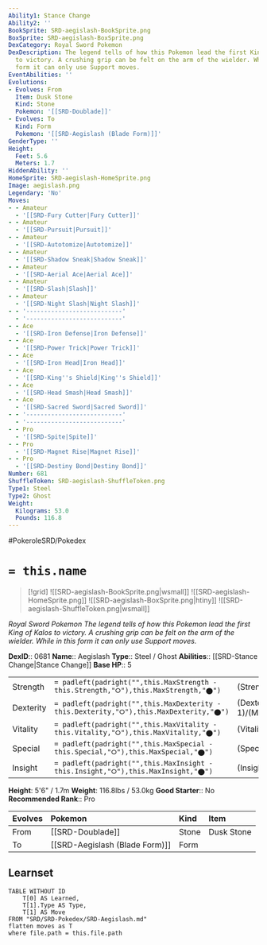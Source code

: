 ```yaml
---
Ability1: Stance Change
Ability2: ''
BookSprite: SRD-aegislash-BookSprite.png
BoxSprite: SRD-aegislash-BoxSprite.png
DexCategory: Royal Sword Pokemon
DexDescription: The legend tells of how this Pokemon lead the first King of Kalos
  to victory. A crushing grip can be felt on the arm of the wielder. While in this
  form it can only use Support moves.
EventAbilities: ''
Evolutions:
- Evolves: From
  Item: Dusk Stone
  Kind: Stone
  Pokemon: '[[SRD-Doublade]]'
- Evolves: To
  Kind: Form
  Pokemon: '[[SRD-Aegislash (Blade Form)]]'
GenderType: ''
Height:
  Feet: 5.6
  Meters: 1.7
HiddenAbility: ''
HomeSprite: SRD-aegislash-HomeSprite.png
Image: aegislash.png
Legendary: 'No'
Moves:
- - Amateur
  - '[[SRD-Fury Cutter|Fury Cutter]]'
- - Amateur
  - '[[SRD-Pursuit|Pursuit]]'
- - Amateur
  - '[[SRD-Autotomize|Autotomize]]'
- - Amateur
  - '[[SRD-Shadow Sneak|Shadow Sneak]]'
- - Amateur
  - '[[SRD-Aerial Ace|Aerial Ace]]'
- - Amateur
  - '[[SRD-Slash|Slash]]'
- - Amateur
  - '[[SRD-Night Slash|Night Slash]]'
- - '---------------------------'
  - '---------------------------'
- - Ace
  - '[[SRD-Iron Defense|Iron Defense]]'
- - Ace
  - '[[SRD-Power Trick|Power Trick]]'
- - Ace
  - '[[SRD-Iron Head|Iron Head]]'
- - Ace
  - '[[SRD-King''s Shield|King''s Shield]]'
- - Ace
  - '[[SRD-Head Smash|Head Smash]]'
- - Ace
  - '[[SRD-Sacred Sword|Sacred Sword]]'
- - '---------------------------'
  - '---------------------------'
- - Pro
  - '[[SRD-Spite|Spite]]'
- - Pro
  - '[[SRD-Magnet Rise|Magnet Rise]]'
- - Pro
  - '[[SRD-Destiny Bond|Destiny Bond]]'
Number: 681
ShuffleToken: SRD-aegislash-ShuffleToken.png
Type1: Steel
Type2: Ghost
Weight:
  Kilograms: 53.0
  Pounds: 116.8
---
```


#PokeroleSRD/Pokedex

# `= this.name`

> [!grid]
> ![[SRD-aegislash-BookSprite.png|wsmall]]
> ![[SRD-aegislash-HomeSprite.png]]
> ![[SRD-aegislash-BoxSprite.png|htiny]]
> ![[SRD-aegislash-ShuffleToken.png|wsmall]]


*Royal Sword Pokemon*
*The legend tells of how this Pokemon lead the first King of Kalos to victory. A crushing grip can be felt on the arm of the wielder. While in this form it can only use Support moves.*

**DexID**:: 0681
**Name**:: Aegislash
**Type**:: Steel / Ghost
**Abilities**:: [[SRD-Stance Change|Stance Change]]
**Base HP**:: 5

|           |                                                                                        |                                          |
| --------- | -------------------------------------------------------------------------------------- | ---------------------------------------- |
| Strength  | `= padleft(padright("",this.MaxStrength - this.Strength,"⭘"),this.MaxStrength,"⬤")`    | (Strength::2)/(MaxStrength::4)   |
| Dexterity | `= padleft(padright("",this.MaxDexterity - this.Dexterity,"⭘"),this.MaxDexterity,"⬤")` | (Dexterity:: 1)/(MaxDexterity::3) |
| Vitality  | `= padleft(padright("",this.MaxVitality - this.Vitality,"⭘"),this.MaxVitality,"⬤")`    | (Vitality::4)/(MaxVitality::8)   |
| Special   | `= padleft(padright("",this.MaxSpecial - this.Special,"⭘"),this.MaxSpecial,"⬤")`       | (Special::2)/(MaxSpecial::4)     |
| Insight   | `= padleft(padright("",this.MaxInsight - this.Insight,"⭘"),this.MaxInsight,"⬤")`       | (Insight::4)/(MaxInsight::8)     |

**Height**: 5'6" / 1.7m
**Weight**: 116.8lbs / 53.0kg
**Good Starter**:: No
**Recommended Rank**:: Pro

| Evolves   | Pokemon                        | Kind   | Item       |
|:----------|:-------------------------------|:-------|:-----------|
| From      | [[SRD-Doublade]]               | Stone  | Dusk Stone |
| To        | [[SRD-Aegislash (Blade Form)]] | Form   |            |

## Learnset

```dataview
TABLE WITHOUT ID
    T[0] AS Learned,
    T[1].Type AS Type,
    T[1] AS Move
FROM "SRD/SRD-Pokedex/SRD-Aegislash.md"
flatten moves as T
where file.path = this.file.path
```
